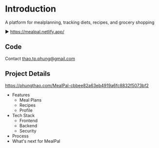 # Introduction

A platform for mealplanning, tracking diets, recipes, and grocery shopping

▶️ https://mealpal.netlify.app/

## Code
Contact thao.tp.phung@gmail.com


## Project Details 

https://phungthao.com/MealPal-cbbee82a63eb4919a6fc8832f5073bf2

* Features
  * Meal Plans
  * Recipes
  * Profile
* Tech Stack
  * Frontend
  * Backend
  * Security
* Process
* What's next for MealPal

